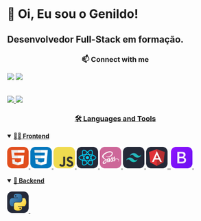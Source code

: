 <h1>👋 Oi, Eu sou o Genildo!</h1>   

<h2>Desenvolvedor Full-Stack em formação.</h2> 

<h3 align="center">📫 Connect with me</h3>

<div> 
  <a href = "mailto:genildocs@gmail.com"><img src="https://img.shields.io/badge/-Gmail-%23333?style=for-the-badge&logo=gmail&logoColor=white" target="_blank"></a>
  <a href="https://www.linkedin.com/in/genildo-cerqueira-91888786/" target="_blank"><img src="https://img.shields.io/badge/-LinkedIn-%230077B5?style=for-the-badge&logo=linkedin&logoColor=white" target="_blank"></a>
</div>
<br>
<br>
<div>
  <a href="https://github.com/Genildocs">
  <img height="180em" src="https://github-readme-stats.vercel.app/api?username=Genildocs&show_icons=true&theme=dark&include_all_commits=true&count_private=true"/>
  <img height="180em" src="https://github-readme-stats.vercel.app/api/top-langs/?username=Genildocs&layout=compact&langs_count=7&theme=dark"/>
</div>
  
<h3 align="center"> 🛠️ Languages and Tools </h3>
  
<details open>
<summary><b>🏄‍♂️ Frontend</b></summary>
<br>
  
<img height="50px" width="50px" src="https://github.com/tandpfun/skill-icons/blob/main/icons/HTML.svg" />
<img height="50px" width="50px" src="https://github.com/tandpfun/skill-icons/blob/main/icons/CSS.svg" />
<img height="50px" width="50px" src="https://github.com/tandpfun/skill-icons/blob/main/icons/JavaScript.svg" />
<img height="50px" width="50px" src="https://github.com/tandpfun/skill-icons/blob/main/icons/React-Dark.svg" />
<img height="50px" width="50px" src="https://github.com/tandpfun/skill-icons/blob/main/icons/Sass.svg" />
<img height="50px" width="50px" src="https://github.com/tandpfun/skill-icons/blob/main/icons/TailwindCSS-Dark.svg" />
<img height="50px" width="50px" src="https://github.com/tandpfun/skill-icons/blob/main/icons/Angular-Dark.svg" />&nbsp;
<img height="50px" width="50px" src="https://github.com/tandpfun/skill-icons/blob/main/icons/Bootstrap.svg" />&nbsp;
</details>
<br>
<details open>
<summary><b>🧰 Backend</b></summary>
<br>
<img height="50px" width="50px" src="https://github.com/tandpfun/skill-icons/blob/main/icons/Python-Dark.svg" />&nbsp;
</details>
